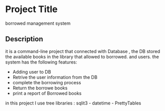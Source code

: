 # Project Title

borrowed management system 

## Description

it is a command-line project that connected with Database , the DB stored the available books in the library that allowed to borrowed.
and users.
the system has the following features:

- Adding user to DB
- Retrive the user information from the DB
- complete the borrowing process
- Return the borrowe books
- print a report of Borrowed books

in this project I use tree libraries : sqlit3 - datetime - PrettyTables  





